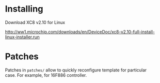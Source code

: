 
# Installing

Download XC8 v2.10 for Linux

http://ww1.microchip.com/downloads/en/DeviceDoc/xc8-v2.10-full-install-linux-installer.run

# Patches

Patches in `patches/` allow to quickly reconfigure template for particular case.
For example, for 16F886 controller.
